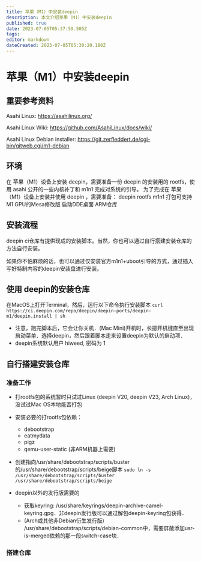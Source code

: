 ```yaml
---
title: 苹果（M1）中安装deepin
description: 本文介绍苹果（M1）中安装deepin
published: true
date: 2023-07-05T05:37:59.505Z
tags: 
editor: markdown
dateCreated: 2023-07-05T05:30:20.180Z
---
```


# 苹果（M1）中安装deepin
## 重要参考资料
Asahi Linux: https://asahilinux.org/

Asahi Linux Wiki: https://github.com/AsahiLinux/docs/wiki/

Asahi Linux Debian installer: https://git.zerfleddert.de/cgi-bin/gitweb.cgi/m1-debian

## 环境
在 苹果（M1）设备上安装 deepin，需要准备一份 deepin 的安装用的 rootfs，使用 asahi 公开的一些内核补丁和 m1n1 完成对系统的引导。
为了完成在 苹果（M1）设备上安装并使用 deepin ，需要准备：
deepin rootfs
m1n1
打包可支持M1 GPU的Mesa修改版
启动DDE桌面
ARM仓库

## 安装流程
deepin ci仓库有提供现成的安装脚本。当然，你也可以通过自行搭建安装仓库的方法自行安装。

如果你不怕麻烦的话，也可以通过仅安装官方m1n1+uboot引导的方式，通过插入写好特制内容的deepin安装盘进行安装。

## 使用 deepin的安装仓库
在MacOS上打开Terminal，然后，运行以下命令执行安装脚本
```curl https://ci.deepin.com/repo/deepin/deepin-ports/deepin-m1/deepin.install | sh```
- 注意，跑完脚本后，它会让你关机．(Mac Mini)开机时，长摁开机键直至出现启动菜单．选择deepin，然后跟着脚本走来设置deepin为默认的启动项．
- deepin系统默认用户 hiweed, 密码为 1

## 自行搭建安装仓库
### 准备工作
- 打rootfs包的系统暂时只试过Linux (deepin V20, deepin V23, Arch Linux)，没试过Mac OS本地能否打包
- 安装必要的打rootfs包依赖：

	- debootstrap
	- eatmydata
	- pigz
	- qemu-user-static (非ARM机器上需要)
- 创建指向/usr/share/debootstrap/scripts/buster的/usr/share/debootstrap/scripts/beige脚本
```sudo ln -s /usr/share/debootstrap/scripts/buster /usr/share/debootstrap/scripts/beige```
- deepin以外的发行版需要的

	- 获取keyring: /usr/share/keyrings/deepin-archive-camel-keyring.gpg．非deepin发行版可以通过解包deepin-keyring包获得．
	- (Arch或其他非Debian衍生发行版) 	/usr/share/debootstrap/scripts/debian-common中，需要屏蔽添加usr-	is-merged依赖的那一段switch-case块．

### 搭建仓库


